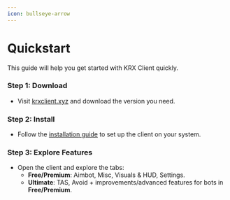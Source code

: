 ```yaml
---
icon: bullseye-arrow
---
```


# Quickstart

This guide will help you get started with KRX Client quickly.

### Step 1: Download
- Visit [krxclient.xyz](https://krxclient.xyz) and download the version you need.

### Step 2: Install
- Follow the [installation guide](installation.md) to set up the client on your system.

### Step 3: Explore Features
- Open the client and explore the tabs:
  - **Free/Premium**: Aimbot, Misc, Visuals & HUD, Settings.
  - **Ultimate**: TAS, Avoid + improvements/advanced features for bots in **Free/Premium**.
